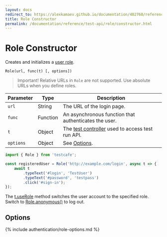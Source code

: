 ```yaml
---
layout: docs
redirect_to: https://alexkamaev.github.io/documentation/402760/reference/test-api/role/constructor
title: Role Constructor
permalink: /documentation/reference/test-api/role/constructor.html
---
```

# Role Constructor

Creates and initializes a [user role](../../../guides/advanced-guides/authentication.md#user-roles).

```text
Role(url, func(t) [, options])
```

> Important! Relative URLs in `Role` are not supported. Use absolute URLs when you define roles.

Parameter | Type     | Description
--------- | -------- | --------------------------------------------------------------------------------
`url`     | String   | The URL of the login page.
`func`    | Function | An asynchronous function that authenticates the user.
`t`       | Object   | The [test controller](../testcontroller/README.md) used to access test run API.
`options` | Object   | See [Options](#options).

```js
import { Role } from 'testcafe';

const registeredUser = Role('http://example.com/login', async t => {
    await t
        .typeText('#login', 'TestUser')
        .typeText('#password', 'testpass')
        .click('#sign-in');
});
```

The [t.useRole](../testcontroller/userole.md) method switches the user account to the specified role. Switch to [Role.anonymous()](../role/anonymous.md) to log out.

## Options

{% include authentication/role-options.md %}
